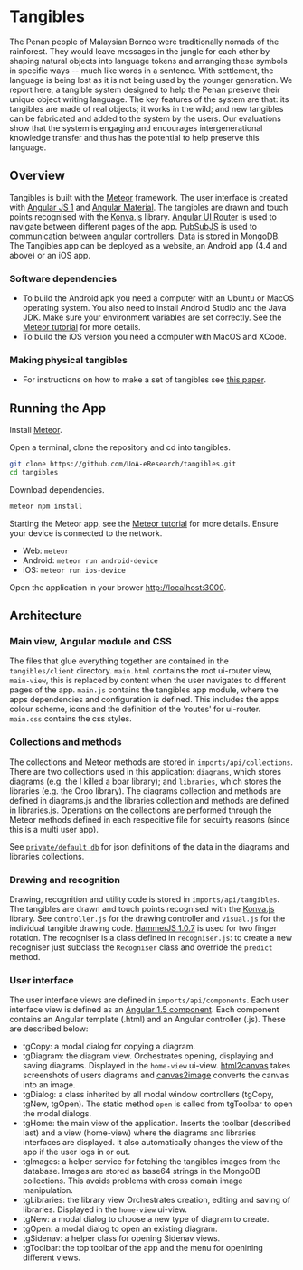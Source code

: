 # Tangibles
The Penan people of Malaysian Borneo were traditionally nomads of the rainforest. They would leave messages in the jungle for each other by shaping natural objects into language tokens and arranging these symbols in specific ways -- much like words in a sentence. With settlement, the language is being lost as it is not being used by the younger generation. We report here, a tangible system designed to help the Penan preserve their unique object writing language. The key features of the system are that: its tangibles are made of real objects; it works in the wild; and new tangibles can be fabricated and added to the system by the users. Our evaluations show that the system is engaging and encourages intergenerational knowledge transfer and thus has the potential to help preserve this language.

## Overview
Tangibles is built with the [Meteor](https://www.meteor.com/) framework. The user interface is created with [Angular JS 1](https://angularjs.org/) and [Angular Material](https://material.angularjs.org/latest/). The tangibles are drawn and touch points recognised with the [Konva.js](http://konvajs.github.io/) library. [Angular UI Router](https://github.com/angular-ui/ui-router) is used to navigate between different pages of the app. [PubSubJS](https://github.com/mroderick/PubSubJS) is used to communication between angular controllers. Data is stored in MongoDB. The Tangibles app can be deployed as a website, an Android app (4.4 and above) or an iOS app.

### Software dependencies
* To build the Android apk you need a computer with an Ubuntu or MacOS operating system. You also need to install Android Studio and the Java JDK. Make sure your environment variables are set correctly. See the [Meteor tutorial](https://www.meteor.com/tutorials/angular/running-on-mobile) for more details.
* To build the iOS version you need a computer with MacOS and XCode.

### Making physical tangibles
* For instructions on how to make a set of tangibles see [this paper](https://www.irit.fr/recherches/ICS/events/conferences/interact2013/papers/8117509.pdf).

## Running the App
Install [Meteor](https://www.meteor.com/).

Open a terminal, clone the repository and cd into tangibles.
```bash
git clone https://github.com/UoA-eResearch/tangibles.git
cd tangibles
```

Download dependencies.
```bash
meteor npm install
```

Starting the Meteor app, see the [Meteor tutorial](https://www.meteor.com/tutorials/angular/running-on-mobile) for more details. Ensure your device is connected to the network.
* Web: `meteor`
* Android: `meteor run android-device`
* iOS: `meteor run ios-device`

Open the application in your brower [http://localhost:3000](http://localhost:3000).

## Architecture
### Main view, Angular module and CSS
The files that glue everything together are contained in the `tangibles/client` directory. `main.html` contains the root ui-router view, `main-view`, this is replaced by content when the user navigates to different pages of the app. `main.js` contains the tangibles app module, where the apps dependencies and configuration is defined. This includes the apps colour scheme, icons and the definition of the 'routes' for ui-router. `main.css` contains the css styles.

### Collections and methods
The collections and Meteor methods are stored in `imports/api/collections`. There are two collections used in this application: `diagrams`, which stores diagrams (e.g. the I killed a boar library); and `libraries`, which stores the libraries (e.g. the Oroo library). The diagrams collection and methods are defined in diagrams.js and the libraries collection and methods are defined in libraries.js. Operations on the collections are performed through the Meteor methods defined in each respecitive file for secuirty reasons (since this is a multi user app).

See [`private/default_db`](https://github.com/UoA-eResearch/tangibles/tree/master/private/default_db) for json definitions of the data in the diagrams and libraries collections.

### Drawing and recognition
Drawing, recognition and utility code is stored in `imports/api/tangibles`. The tangibles are drawn and touch points recognised with the [Konva.js](http://konvajs.github.io/) library. See `controller.js` for the drawing controller and `visual.js` for the individual tangible drawing code. [HammerJS 1.0.7](http://hammerjs.github.io/) is used for two finger rotation. The recogniser is a class defined in `recogniser.js`: to create a new recogniser just subclass the `Recogniser` class and override the `predict` method.

### User interface
The user interface views are defined in `imports/api/components`. Each user interface view is defined as an [Angular 1.5 component](https://docs.angularjs.org/guide/component). Each component contains an Angular template (.html) and an Angular controller (.js). These are described below:

* tgCopy: a modal dialog for copying a diagram.
* tgDiagram: the diagram view. Orchestrates opening, displaying and saving diagrams. Displayed in the `home-view` ui-view. [html2canvas](https://github.com/niklasvh/html2canvas) takes screenshots of users diagrams and [canvas2image](https://github.com/jdddog/canvas2image.git) converts the canvas into an image.
* tgDialog: a class inherited by all modal window controllers (tgCopy, tgNew, tgOpen). The static method `open` is called from tgToolbar to open the modal dialogs. 
* tgHome: the main view of the application. Inserts the toolbar (described last) and a view (home-view) where the diagrams and libraries interfaces are displayed. It also automatically changes the view of the app if the user logs in or out.
* tgImages: a helper service for fetching the tangibles images from the database. Images are stored as base64 strings in the MongoDB collections. This avoids problems with cross domain image manipulation.
* tgLibraries: the library view  Orchestrates creation, editing and saving of libraries. Displayed in the `home-view` ui-view.
* tgNew: a modal dialog to choose a new type of diagram to create.
* tgOpen: a modal dialog to open an existing diagram.
* tgSidenav: a helper class for opening Sidenav views.
* tgToolbar: the top toolbar of the app and the menu for openining different views.




